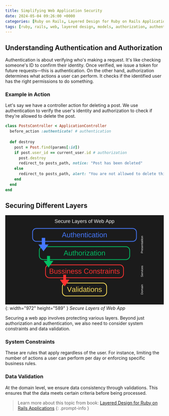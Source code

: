 ```yaml
---
title: Simplifying Web Application Security
date: 2024-05-04 09:26:00 +0000
categories: [Ruby on Rails, Layered Design for Ruby on Rails Applications]
tags: [ruby, rails, web, layered design, models, authorization, authentication, web security]
---
```


## Understanding Authentication and Authorization

Authentication is about verifying who's making a request. It's like checking someone's ID to confirm their identity. Once verified, we issue a token for future requests—this is authentication. On the other hand, authorization determines what actions a user can perform. It checks if the identified user has the right permissions to do something.

### Example in Action

Let's say we have a controller action for deleting a post. We use authentication to verify the user's identity and authorization to check if they're allowed to delete the post.

```ruby
class PostsController < ApplicationController
  before_action :authenticate! # authentication

  def destroy
    post = Post.find(params[:id])
    if post.user_id == current_user.id # authorization
      post.destroy
      redirect_to posts_path, notice: "Post has been deleted"
    else
      redirect_to posts_path, alert: "You are not allowed to delete this post"
    end
  end
end
```

## Securing Different Layers

![Desktop View](/assets/images/secure-layers-of-web-app.webp){: width="972" height="589" }
_Secure Layers of Web App_

Securing a web app involves protecting various layers. Beyond just authorization and authentication, we also need to consider system constraints and data validation.

### System Constraints
These are rules that apply regardless of the user. For instance, limiting the number of actions a user can perform per day or enforcing specific business rules.

### Data Validation
At the domain level, we ensure data consistency through validations. This ensures that the data meets certain criteria before being processed.


> Learn more about this topic from book: [Layered Design for Ruby on Rails Applications](https://www.packtpub.com/product/layered-design-for-ruby-on-rails-applications/9781801813785)
{: .prompt-info }


